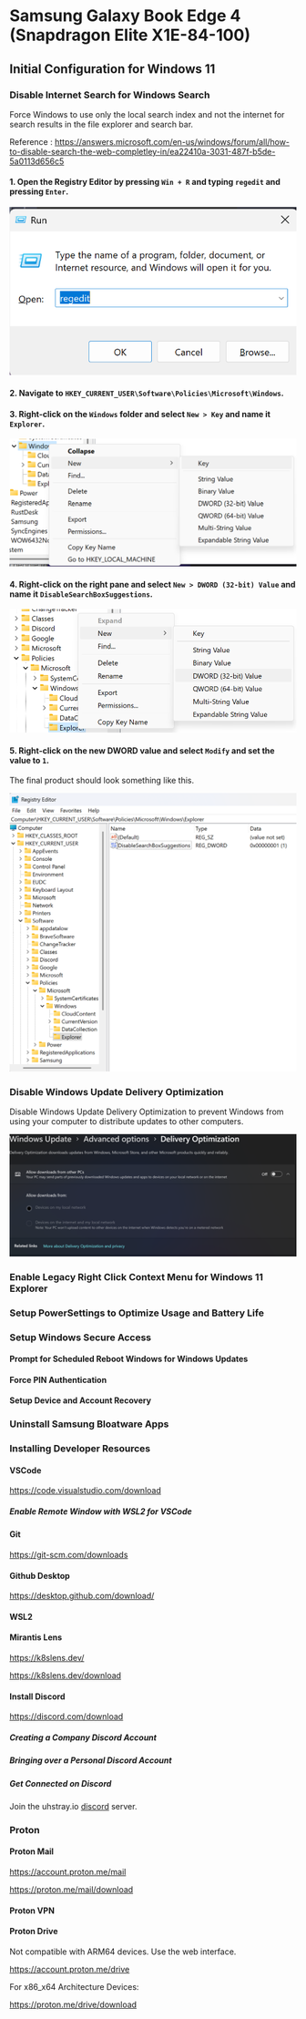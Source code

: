 # Samsung Galaxy Book Edge 4 (Snapdragon Elite X1E-84-100)

## Initial Configuration for Windows 11

### Disable Internet Search for Windows Search

Force Windows to use only the local search index and not the internet for search results in the file explorer and search bar.

Reference : https://answers.microsoft.com/en-us/windows/forum/all/how-to-disable-search-the-web-completley-in/ea22410a-3031-487f-b5de-5a0113d656c5

#### 1. Open the Registry Editor by pressing `Win + R` and typing `regedit` and pressing `Enter`.

![Open Registry Editor](.images/open_regedit.png)

#### 2. Navigate to `HKEY_CURRENT_USER\Software\Policies\Microsoft\Windows`.
#### 3. Right-click on the `Windows` folder and select `New > Key` and name it `Explorer`.

![Create New Key](.images/new_key.png)

#### 4. Right-click on the right pane and select `New > DWORD (32-bit) Value` and name it `DisableSearchBoxSuggestions`.
   
![Create New DWORD Value](.images/new_dword.png)

#### 5. Right-click on the new DWORD value and select `Modify` and set the value to `1`.

The final product should look something like this.

![Disable Internet Search for Windows Search](.images/Disable_Internet_Search.png)

### Disable Windows Update Delivery Optimization

Disable Windows Update Delivery Optimization to prevent Windows from using your computer to distribute updates to other computers.

![Disable Windows Update Delivery Optimizatin](.images/Disable_Delivery_Optimization.png)

### Enable Legacy Right Click Context Menu for Windows 11 Explorer

### Setup PowerSettings to Optimize Usage and Battery Life

### Setup Windows Secure Access

#### Prompt for Scheduled Reboot Windows for Windows Updates

#### Force PIN Authentication

#### Setup Device and Account Recovery

### Uninstall Samsung Bloatware Apps

### Installing Developer Resources

#### VSCode

https://code.visualstudio.com/download

##### Enable Remote Window with WSL2 for VSCode

#### Git

https://git-scm.com/downloads

#### Github Desktop

https://desktop.github.com/download/

#### WSL2

#### Mirantis Lens

https://k8slens.dev/

https://k8slens.dev/download

#### Install Discord

https://discord.com/download

##### Creating a Company Discord Account

##### Bringing over a Personal Discord Account

##### Get Connected on Discord

Join the uhstray.io [discord](https://discord.uhstray.io) server.

### Proton

#### Proton Mail

https://account.proton.me/mail

https://proton.me/mail/download

#### Proton VPN

#### Proton Drive

Not compatible with ARM64 devices. Use the web interface.

https://account.proton.me/drive

For x86_x64 Architecture Devices:

https://proton.me/drive/download
